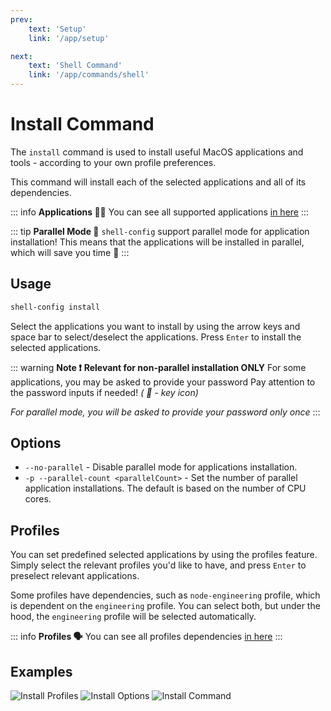```yaml
---
prev:
    text: 'Setup'
    link: '/app/setup'

next:
    text: 'Shell Command'
    link: '/app/commands/shell'
---
```


# Install Command

The `install` command is used to install useful MacOS applications and tools - according to your own profile preferences.

This command will install each of the selected applications and all of its dependencies.

::: info **Applications 👨‍💻**
You can see all supported applications [in here](https://github.com/Avivbens/shell-config/tree/HEAD/src/commands/install/config/apps.config.ts)
:::

::: tip **Parallel Mode 🚀**
`shell-config` support parallel mode for application installation!
This means that the applications will be installed in parallel, which will save you time 🎉
:::

## Usage

```bash
shell-config install
```

Select the applications you want to install by using the arrow keys and space bar to select/deselect the applications. Press `Enter` to install the selected applications.

::: warning **Note ❗**
**Relevant for non-parallel installation ONLY**
For some applications, you may be asked to provide your password
Pay attention to the password inputs if needed! _( 🔑 - key icon)_

_For parallel mode, you will be asked to provide your password only once_
:::

## Options

-   `--no-parallel` - Disable parallel mode for applications installation.
-   `-p --parallel-count <parallelCount>` - Set the number of parallel application installations. The default is based on the number of CPU cores.

## Profiles

You can set predefined selected applications by using the profiles feature. Simply select the relevant profiles you'd like to have, and press `Enter` to preselect relevant applications.

Some profiles have dependencies, such as `node-engineering` profile, which is dependent on the `engineering` profile.
You can select both, but under the hood, the `engineering` profile will be selected automatically.

::: info **Profiles 🗣️**
You can see all profiles dependencies [in here](https://github.com/Avivbens/shell-config/tree/HEAD/src/models/tag.model.ts)
:::

## Examples

![Install Profiles](/select-tags.png)
![Install Options](/install-options.png)
![Install Command](/install-command.png)

